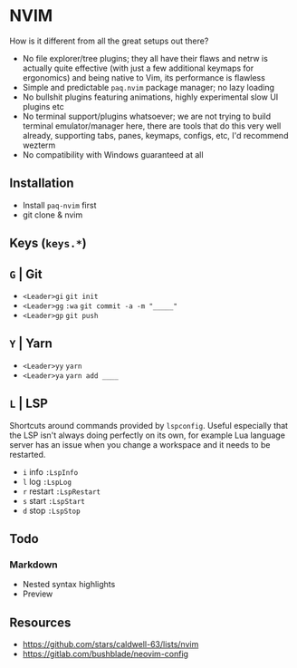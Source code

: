 # NVIM

How is it different from all the great setups out there?

- No file explorer/tree plugins; they all have their flaws and netrw is actually
  quite effective (with just a few additional keymaps for ergonomics) and being 
  native to Vim, its performance is flawless
- Simple and predictable `paq.nvim` package manager; no lazy loading
- No bullshit plugins featuring animations, highly experimental slow UI plugins etc
- No terminal support/plugins whatsoever; we are not trying to build terminal 
  emulator/manager here, there are tools that do this very well already, 
  supporting tabs, panes, keymaps, configs, etc, I'd recommend wezterm
- No compatibility with Windows guaranteed at all

## Installation

- Install `paq-nvim` first
- git clone & nvim 

## Keys (`keys.*`)

## `G` | Git

- `<Leader>gi`  `git init`
- `<Leader>gg`  `:wa` `git commit -a -m "_____"`
- `<Leader>gp`  `git push`

## `Y` | Yarn

- `<Leader>yy`  `yarn`
- `<Leader>ya`  `yarn add ____`

## `L` | LSP

Shortcuts around commands provided by `lspconfig`. Useful especially that the LSP
isn't always doing perfectly on its own, for example Lua language server has an
issue when you change a workspace and it needs to be restarted.

- `i` info       `:LspInfo`
- `l` log        `:LspLog`
- `r` restart    `:LspRestart`
- `s` start      `:LspStart`
- `d` stop       `:LspStop`

## Todo

### Markdown

- Nested syntax highlights
- Preview

## Resources

- https://github.com/stars/caldwell-63/lists/nvim
- https://gitlab.com/bushblade/neovim-config

